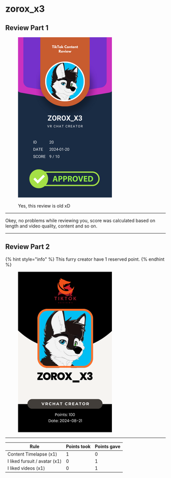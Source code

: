 # zorox\_x3

## Review Part 1

<figure><img src="../.gitbook/assets/TikTok Review Card - zorox_x3.png" alt="" width="295"><figcaption><p>Yes, this review is old xD</p></figcaption></figure>

***

Okey, no problems while reviewing you, score was calculated based on length and video quality, content and so on.

***

## Review Part 2

{% hint style="info" %}
This furry creator have 1 reserved point.
{% endhint %}

<figure><img src="../.gitbook/assets/TikTok Review Card 2 - zorox_x3.png" alt="" width="295"><figcaption></figcaption></figure>

***

| Rule                          | Points took | Points gave |
| ----------------------------- | ----------- | ----------- |
| Content Timelapse (x1)        | 1           | 0           |
| I liked fursuit / avatar (x1) | 0           | 1           |
| I liked videos (x1)           | 0           | 1           |
